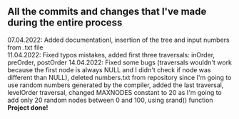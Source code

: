 ## All the commits and changes that I've made during the entire process

07.04.2022: Added documentationl, insertion of the tree and input numbers from .txt file  
11.04.2022: Fixed typos mistakes, added first three traversals: inOrder, preOrder, postOrder 
14.04.2022: Fixed some bugs (traversals wouldn't work because the first node is always NULL and I didn't check if node was different than NULL), deleted numbers.txt from repository since I'm going to use random numbers generated by the compiler, added the last traversal, levelOrder traversal, changed MAXNODES constant to 20 as I'm going to add only 20 random nodes between 0 and 100, using srand() function     
**Project done!**    